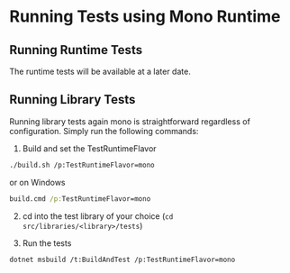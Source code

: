 # Running Tests using Mono Runtime

## Running Runtime Tests
The runtime tests will be available at a later date.

## Running Library Tests
Running library tests again mono is straightforward regardless of configuration.  Simply run the following commands:

1. Build and set the TestRuntimeFlavor

```bash
./build.sh /p:TestRuntimeFlavor=mono
```
or on Windows
```bat
build.cmd /p:TestRuntimeFlavor=mono
```

2. cd into the test library of your choice (`cd src/libraries/<library>/tests`)

3. Run the tests

```
dotnet msbuild /t:BuildAndTest /p:TestRuntimeFlavor=mono
```
